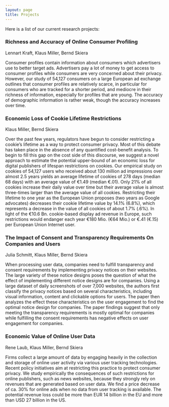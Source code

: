 ```yaml
---
layout: page
title: Projects
---
```


Here is a list of our current research projects:

### Richness and Accuracy of Online Consumer Profiling

Lennart Kraft, Klaus Miller, Bernd Skiera

Consumer profiles contain information about consumers which advertisers use to better target ads. Advertisers pay a lot of money to get access to consumer profiles while consumers are very concerned about their privacy. However, our study of 54,127 consumers on a large European ad exchange outlines that consumer profiles are relatively scarce, in particular for consumers who are tracked for a shorter period, and mediocre in their richness of information, especially for profiles that are young. The accuracy of demographic information is rather weak, though the accuracy increases over time.

### Economic Loss of Cookie Lifetime Restrictions

Klaus Miller, Bernd Skiera

Over the past few years, regulators have begun to consider restricting a cookie’s lifetime as a way to protect consumer privacy. Most of this debate has taken place in the absence of any quantified cost-benefit analysis. To begin to fill this gap on the cost side of this discourse, we suggest a novel approach to estimate the potential upper-bound of an economic loss for digital publishers of lifespan restrictions on cookies. Our empirical study on cookies of 54,127 users who received about 130 million ad impressions over almost 2.5 years yields an average lifetime of cookies of 278 days (median 68 days) with an average value of €1.49 (median €.01). Only 21% of all cookies increase their daily value over time but their average value is almost three-times larger than the average value of all cookies. Restricting their lifetime to one year as the European Union proposes (two years as Google advocates) decreases their cookie lifetime value by 14.1% (6.8%), which represents a decrease in the value of all cookies of about 1.7% (.6%). In light of the €10.6 Bn. cookie-based display ad revenue in Europe, such restrictions would endanger each year €180 Mio. (€64 Mio.) or €.41 (€.15) per European Union Internet user.

### The Impact of Consent and Transparency Requirements On Companies and Users

Julia Schmitt, Klaus Miller, Bernd Skiera

When processing user data, companies need to fulfill transparency and consent requirements by implementing privacy notices on their websites. The large variety of these notice designs poses the question of what the effect of implementing different notice designs are for companies. Using a large dataset of daily screenshots of over 7,000 websites, the authors first classify the privacy notices based on several characteristics, including visual information, content and clickable options for users. The paper then analyzes the effect these characteristics on the user engagement to find the optimal notice design for companies. The paper findings suggest that only meeting the transparency requirements is mostly optimal for companies while fulfilling the consent requirements has negative effects on user engagement for companies.

### Economic Value of Online User Data

Rene Laub, Klaus Miller, Bernd Skiera

Firms collect a large amount of data by engaging heavily in the collection and storage of online user activity via various user tracking technologies. Recent policy initiatives aim at restricting this practice to protect consumer privacy. We study empirically the consequences of such restrictions for online publishers, such as news websites, because they strongly rely on revenues that are generated based on user data. We find a price decrease of ca. 30% for online ads when no data from user tracking is available. The potential revenue loss could be more than EUR 14 billion in the EU and more than USD 27 billion in the US.
